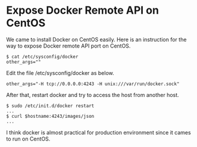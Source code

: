 # Expose Docker Remote API on CentOS

We came to install Docker on CentOS easily. Here is an instruction for the way to expose Docker remote API port on CentOS.
```
$ cat /etc/sysconfig/docker
other_args=""
```
Edit the file /etc/sysconfig/docker as below.
```
other_args="-H tcp://0.0.0.0:4243 -H unix:///var/run/docker.sock"
```

After that, restart docker and try to access the host from another host.
```
$ sudo /etc/init.d/docker restart
...
$ curl $hostname:4243/images/json
...
```
I think docker is almost practical for production environment since it cames to run on CentOS.